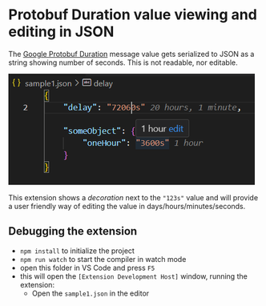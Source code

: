 # Protobuf Duration value viewing and editing in JSON

The [Google Protobuf Duration](https://googleapis.dev/nodejs/storagetransfer/latest/google.protobuf.Duration.html) message value gets serialized to JSON as a string showing number of seconds.
This is not readable, nor editable.

![preview](preview.png)

This extension shows a _decoration_ next to the `"123s"` value and will provide a user friendly way of editing the value in days/hours/minutes/seconds.

## Debugging the extension

* `npm install` to initialize the project
* `npm run watch` to start the compiler in watch mode
* open this folder in VS Code and press `F5`
* this will open the `[Extension Development Host]` window, running the extension:
  * Open the `sample1.json` in the editor
